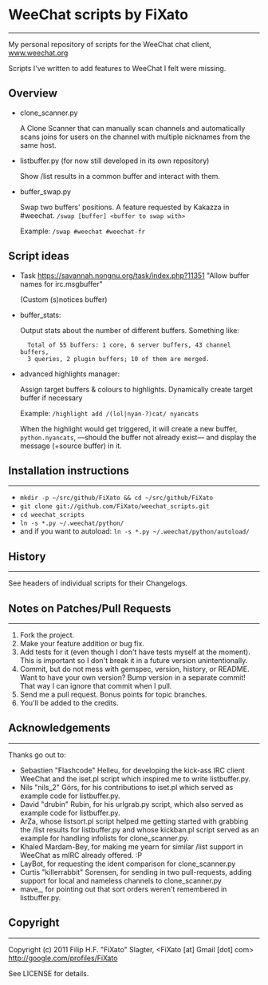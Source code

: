 # WeeChat scripts by FiXato
******************************************************************************

My personal repository of scripts for the WeeChat chat client, www.weechat.org

Scripts I've written to add features to WeeChat I felt were missing.

## Overview

* clone_scanner.py

    A Clone Scanner that can manually scan channels and automatically scans 
    joins for users on the channel with multiple nicknames from the same host.

* listbuffer.py (for now still developed in its own repository)

    Show /list results in a common buffer and interact with them.

* buffer_swap.py

    Swap two buffers' positions. A feature requested by Kakazza in #weechat. 
    `/swap [buffer] <buffer to swap with>`

    Example: 
    `/swap #weechat #weechat-fr`

## Script ideas
* Task https://savannah.nongnu.org/task/index.php?11351
    "Allow buffer names for irc.msgbuffer"

    (Custom (s)notices buffer)

* buffer_stats:

    Output stats about the number of different buffers. Something like:

        Total of 55 buffers: 1 core, 6 server buffers, 43 channel buffers, 
        3 queries, 2 plugin buffers; 10 of them are merged.

* advanced highlights manager: 

    Assign target buffers & colours to highlights. Dynamically create target 
    buffer if necessary
    
    Example: `/highlight add /(lol|nyan-?)cat/ nyancats`
    
    When the highlight would get triggered, it will create a new buffer,
    `python.nyancats`, —should the buffer not already exist— and display the
    message (+source buffer) in it.

## Installation instructions
******************************************************************************

* `mkdir -p ~/src/github/FiXato && cd ~/src/github/FiXato`
* `git clone git://github.com/FiXato/weechat_scripts.git`
* `cd weechat_scripts`
* `ln -s *.py ~/.weechat/python/`
* and if you want to autoload: `ln -s *.py ~/.weechat/python/autoload/`


## History
******************************************************************************

See headers of individual scripts for their Changelogs.


## Notes on Patches/Pull Requests
******************************************************************************

1. Fork the project.
2. Make your feature addition or bug fix.
3. Add tests for it (even though I don't have tests myself at the moment). 
  This is important so I don't break it in a future version unintentionally.
4. Commit, but do not mess with gemspec, version, history, or README.
  Want to have your own version? Bump version in a separate commit!
  That way I can ignore that commit when I pull.
5. Send me a pull request. Bonus points for topic branches.
6. You'll be added to the credits.

## Acknowledgements
******************************************************************************

Thanks go out to:

* Sebastien "Flashcode" Helleu, for developing the kick-ass IRC client WeeChat
    and the iset.pl script which inspired me to write listbuffer.py.
* Nils "nils_2" Görs, for his contributions to iset.pl which served as
    example code for listbuffer.py.
* David "drubin" Rubin, for his urlgrab.py script, which also served
    as example code for listbuffer.py.
* ArZa, whose listsort.pl script helped me getting started with 
    grabbing the /list results for listbuffer.py and whose kickban.pl script
    served as an example for handling infolists for clone_scanner.py.
* Khaled Mardam-Bey, for making me yearn for similar /list support in 
    WeeChat as mIRC already offered. :P
* LayBot, for requesting the ident comparison for clone_scanner.py
* Curtis "killerrabbit" Sorensen, for sending in two pull-requests, 
  adding support for local and nameless channels to clone_scanner.py
* mave_, for pointing out that sort orders weren't remembered in listbuffer.py.

## Copyright
******************************************************************************

Copyright (c) 2011 Filip H.F. "FiXato" Slagter,
    <FiXato [at] Gmail [dot] com>
    http://google.com/profiles/FiXato

See LICENSE for details.